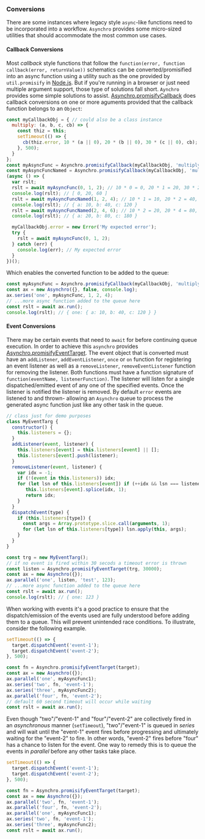 ### Conversions
There are some instances where legacy style `async`-like functions need to be incorporated into a workflow. `Asynchro` provides some micro-sized utilities that should accommodate the most common use cases.

#### Callback Conversions
Most _callback_ style functions that follow the `function(error, function callback(error, returnValue))` schematics can be converted/promisified into an async function using a utility such as the one provided by `util.promisify` in [Node.js](https://nodejs.org). But if you're running in a browser or just need multiple argument support, those type of solutions fall short. `Aynchro` provides some simple solutions to assist. [Asynchro.promisifyCallback](Asynchro.html#promisifyCallback) does callback conversions on one or more aguments provided that the callback function belongs to an `Object`:
```js
const myCallbackObj = { // could also be a class instance
  multiply: (a, b, c, cb) => {
    const thiz = this;
    setTimeout(() => {
      cb(thiz.error, 10 * (a || 0), 20 * (b || 0), 30 * (c || 0), cb);
    }, 500);
  }
};
const myAsyncFunc = Asynchro.promisifyCallback(myCallbackObj, 'multiply');
const myAsyncFuncNamed = Asynchro.promisifyCallback(myCallbackObj, 'multiply', [ 'a', 'b', 'c' ]);
(async () => {
  var rslt;
  rslt = await myAsyncFunc(0, 1, 2); // 10 * 0 = 0, 20 * 1 = 20, 30 * 2 = 60
  console.log(rslt); // [ 0, 20, 60 ]
  rslt = await myAsyncFuncNamed(1, 2, 4); // 10 * 1 = 10, 20 * 2 = 40, 30 * 4 = 120
  console.log(rslt); // { a: 10, b: 40, c: 120 }
  rslt = await myAsyncFuncNamed(2, 4, 6); // 10 * 2 = 20, 20 * 4 = 80, 30 * 6 = 180
  console.log(rslt); // { a: 20, b: 80, c: 180 }

  myCallbackObj.error = new Error('My expected error');
  try {
    rslt = await myAsyncFunc(0, 1, 2);
  } catch (err) {
    console.log(err); // My expected error
  }
})();
```
Which enables the converted function to be added to the queue:
```js
const myAsyncFunc = Asynchro.promisifyCallback(myCallbackObj, 'multiply', [ 'a', 'b', 'c' ]);
const ax = new Asynchro({}, false, console.log);
ax.series('one', myAsyncFunc, 1, 2, 4);
// ...more async function added to the queue here
const rslt = await ax.run();
console.log(rslt); // { one: { a: 10, b: 40, c: 120 } }
```

#### Event Conversions
There may be certain events that need to `await` for before continuing queue execution. In order to achieve this `asynchro` provides [Asynchro.promisifyEventTarget](Asynchro.html#promisifyEventTarget). The event object that is converted must have an `addListener`, `addEventListener`, `once` or `on` function for registering an event listener as well as a `removeListener`, `removeEventListener` function for removing the listener. Both functions must have a function signature of `function(eventName, listenerFunction)`. The listener will listen for a single dispatched/emitted event of any one of the specified events. Once the listener is notified the listener is removed. By default `error` events are listened to and thrown- allowing an `Asynchro` queue to process the generated async function just like any other task in the queue.
```js
// class just for demo purposes
class MyEventTarg {
  constructor() {
    this.listeners = {};
  }
  addListener(event, listener) {
    this.listeners[event] = this.listeners[event] || [];
    this.listeners[event].push(listener);
  }
  removeListener(event, listener) {
    var idx = -1;
    if (!(event in this.listeners)) idx;
    for (let lsn of this.listeners[event]) if (++idx && lsn === listener) {
       this.listeners[event].splice(idx, 1);
       return idx;
    }
  }
  dispatchEvent(type) {
    if (this.listeners[type]) {
      const args = Array.prototype.slice.call(arguments, 1);
      for (let lsn of this.listeners[type]) lsn.apply(this, args);
    }
  }
}

const trg = new MyEventTarg();
// if no event is fired within 30 secods a timeout error is thrown
const listen = Asynchro.promisifyEventTarget(trg, 30000);
const ax = new Asynchro({});
ax.parallel('one', listen, 'test', 123);
// ...more async function added to the queue here
const rslt = await ax.run();
console.log(rslt); // { one: 123 }
```
When working with events it's a good practice to ensure that the dispatch/emission of the events used are fully understood before adding them to a queue. This will prevent unintended race conditions. To illustrate, consider the following example.
```js
setTimeout(() => {
  target.dispatchEvent('event-1');
  target.dispatchEvent('event-2');
}, 500);

const fn = Asynchro.promisifyEventTarget(target);
const ax = new Asynchro({});
ax.parallel('one', myAsyncFunc1);
ax.series('two', fn, 'event-1');
ax.series('three', myAsyncFunc2);
ax.parallel('four', fn, 'event-2');
// default 60 second timeout will occur while waiting
const rslt = await ax.run();
```
Even though "two"/"event-1" and "four"/"event-2" are collectively fired in an _asynchronous_ manner (`setTimeout`), "two"/"event-1" is queued in _series_ and will wait until the "event-1" event fires before progressing and ultimately waiting for the "event-2" to fire. In other words, "event-2" fires before "four" has a chance to listen for the event. One way to remedy this is to queue the events in _parallel_ before any other tasks take place.
```js
setTimeout(() => {
  target.dispatchEvent('event-1');
  target.dispatchEvent('event-2');
}, 500);

const fn = Asynchro.promisifyEventTarget(target);
const ax = new Asynchro({});
ax.parallel('two', fn, 'event-1');
ax.parallel('four', fn, 'event-2');
ax.parallel('one', myAsyncFunc1);
ax.series('two', fn, 'event-1');
ax.series('three', myAsyncFunc2);
const rslt = await ax.run();
```
